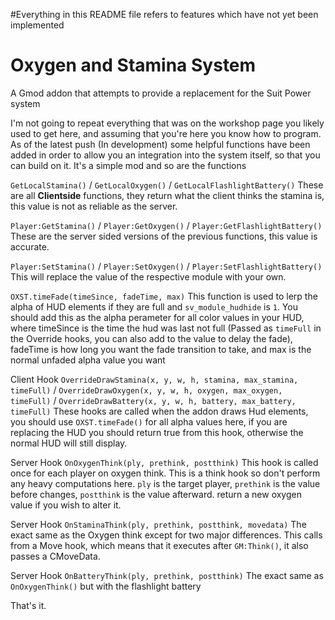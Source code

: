 #Everything in this README file refers to features which have not yet been implemented

# Oxygen and Stamina System
A Gmod addon that attempts to provide a replacement for the Suit Power system

I'm not going to repeat everything that was on the workshop page you likely used to get here, and assuming that you're here you know how to program. As of the latest push (In development) some helpful functions have been added in order to allow you an integration into the system itself, so that you can build on it. It's a simple mod and so are the functions

`GetLocalStamina()` / `GetLocalOxygen()` / `GetLocalFlashlightBattery()`
These are all __Clientside__ functions, they return what the client thinks the stamina is, this value is not as reliable as the server.

`Player:GetStamina()` / `Player:GetOxygen()` / `Player:GetFlashlightBattery()`
These are the server sided versions of the previous functions, this value is accurate.

`Player:SetStamina()` / `Player:SetOxygen()` / `Player:SetFlashlightBattery()`
This will replace the value of the respective module with your own.

`OXST.timeFade(timeSince, fadeTime, max)`
This function is used to lerp the alpha of HUD elements if they are full and `sv_module_hudhide` is `1`. You should add this as the alpha perameter for all color values in your HUD, where timeSince is the time the hud was last not full (Passed as `timeFull` in the Override hooks, you can also add to the value to delay the fade), fadeTime is how long you want the fade transition to take, and max is the normal unfaded alpha value you want

Client Hook `OverrideDrawStamina(x, y, w, h, stamina, max_stamina, timeFull)` / `OverrideDrawOxygen(x, y, w, h, oxygen, max_oxygen, timeFull)` / `OverrideDrawBattery(x, y, w, h, battery, max_battery, timeFull)`
These hooks are called when the addon draws Hud elements, you should use `OXST.timeFade()` for all alpha values here, if you are replacing the HUD you should return true from this hook, otherwise the normal HUD will still display.

Server Hook `OnOxygenThink(ply, prethink, postthink)`
This hook is called once for each player on oxygen think. This is a think hook so don't perform any heavy computations here. `ply` is the target player, `prethink` is the value before changes, `postthink` is the value afterward. return a new oxygen value if you wish to alter it.

Server Hook `OnStaminaThink(ply, prethink, postthink, movedata)`
The exact same as the Oxygen think except for two major differences. This calls from a Move hook, which means that it executes after `GM:Think()`, it also passes a CMoveData.

Server Hook `OnBatteryThink(ply, prethink, postthink)`
The exact same as `OnOxygenThink()` but with the flashlight battery

That's it. 
